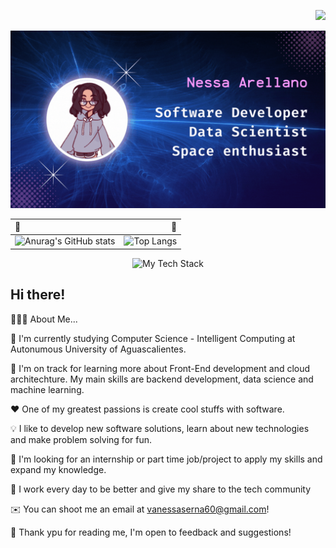 <p align="right">
    <img src="https://komarev.com/ghpvc/?username=VanessaArellano&color=99679E&style=for-the-badge">
</p>
<div>
    <img id="cover" src="cover.gif">
</div>




| 🌸 | 🌸|
| :----   |          ---: |
| ![Anurag's GitHub stats](https://github-readme-stats.vercel.app/api?username=vanessaarellano&show_icons=true&theme=tokyonight)|![Top Langs](https://github-readme-stats.vercel.app/api/top-langs/?username=VanessaArellano&theme=tokyonight&layout=compact)

<p align="center">
    <img id="tech" src="https://github-readme-tech-stack.vercel.app/api/cards?fontSize=16&fontWeight=thin&lineCount=5&theme=tokyonight&line1=react,react,3e19ba;Python,Python,667505;Jupyter,Jupyter,1f7ef4;JavaScript,JavaScript,e41c8a;&line2=html5,html5,6cd7db;Apache Spark,Apache Spark,298e3b;Java,Java,a514f9;C++,C++,71230c;R ,R ,5dfdb6;&line3=ArangoDB,ArangoDB,dc2176;MySQL,MySQL,246b97;Git,Git,8a3653;GitHub,GitHub,263e1e;&line4=Flask,Flask,a8bf99;Django,Django,ba4d85;Linux,Linux,684e37;&line5=NumPy,NumPy,328fd7;LaTeX,LaTeX,424ff5;bootstrap,bootstrap,0f8676;" alt="My Tech Stack" />
</p>


## Hi there! 

👨🏻‍💻  About Me...

🏫  I'm currently studying Computer Science - Intelligent Computing at Autonumous University of Aguascalientes.

🚀  I'm on track for learning more about Front-End development and cloud architechture. My main skills are backend development, data science and machine learning. 

❤️  One of my greatest passions is create cool stuffs with software.

💡  I like to develop new software solutions, learn about new technologies and make problem solving for fun.

💼  I'm looking for an internship or part time job/project to apply my skills and expand my knowledge.

🌟 I work every day to be better and give my share to the tech community 

✉️  You can shoot me an email at vanessaserna60@gmail.com!

🙌 Thank ypu for reading me, I'm open to feedback and suggestions!